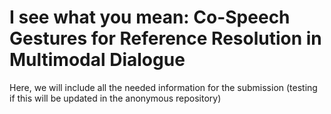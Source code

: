 # I see what you mean: Co-Speech Gestures for Reference Resolution in Multimodal Dialogue

Here, we will include all the needed information for the submission (testing if this will be updated in the anonymous repository) 
